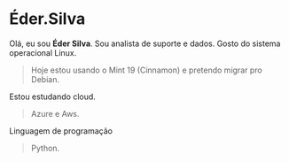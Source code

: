 # Éder.Silva

Olá, eu sou **Éder Silva**.  Sou analista de suporte e dados.
Gosto do sistema operacional Linux.
> Hoje estou usando o Mint 19 (Cinnamon) e pretendo migrar pro Debian.
> 
Estou estudando cloud.
> Azure e Aws.

Linguagem de programação
> Python.
